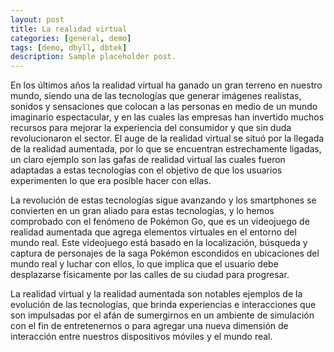 ```yaml
---
layout: post
title: La realidad virtual
categories: [general, demo]
tags: [demo, dbyll, dbtek]
description: Sample placeholder post.
---
```


En los últimos años la realidad virtual ha ganado un gran terreno en nuestro mundo, siendo una de las tecnologías que generar imágenes realistas, sonidos y sensaciones que colocan a las personas en medio de un mundo imaginario espectacular, y en las cuales las empresas han invertido muchos recursos para mejorar la experiencia del consumidor y que sin duda revolucionaron el sector. El auge de la realidad virtual se situó por la llegada de la realidad aumentada, por lo que se encuentran estrechamente ligadas, un claro ejemplo son las gafas de realidad virtual las cuales fueron adaptadas a estas tecnologías con el objetivo de que los usuarios experimenten lo que era posible hacer con ellas.


La revolución de estas tecnologías sigue avanzando y los smartphones se convierten en un gran aliado para estas tecnologías, y lo hemos comprobado con el fenómeno de Pokémon Go, que es un videojuego de realidad aumentada que agrega elementos virtuales en el entorno del mundo real. Este videojuego está basado en la localización, búsqueda y captura de personajes de la saga Pokémon escondidos en ubicaciones del mundo real y luchar con ellos, lo que implica que el usuario debe desplazarse físicamente por las calles de su ciudad para progresar.


La realidad virtual y la realidad aumentada son notables ejemplos de la evolución de las tecnologías, que brinda experiencias e interacciones que son impulsadas por el afán de sumergirnos en un ambiente de simulación con el fin de entretenernos o para agregar una nueva dimensión de interacción entre nuestros dispositivos móviles y el mundo real.
